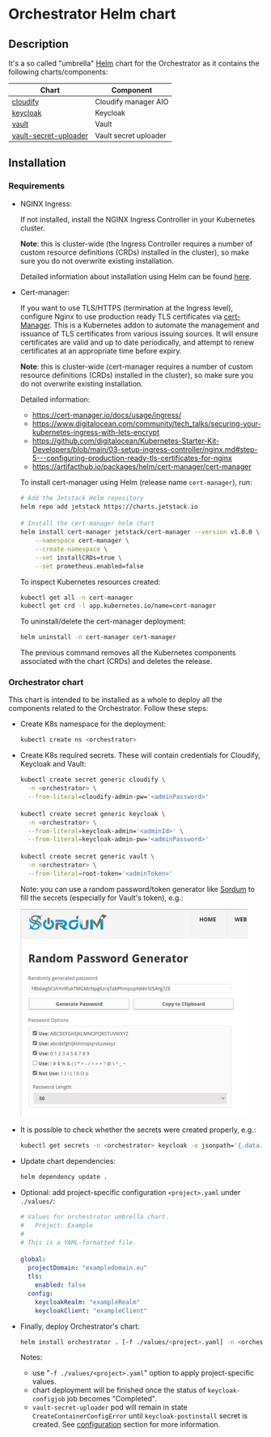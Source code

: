 # Orchestrator Helm chart

## Description

It's a so called "umbrella" [Helm](https://helm.sh/) chart for the Orchestrator
as it contains the following charts/components:

| Chart                                | Component              |
|--------------------------------------|------------------------|
| [cloudify](../cloudify/README.md)    | Cloudify manager AIO   |
| [keycloak](../keycloak/README.md)    | Keycloak               |
| [vault](../vault/README.md)          | Vault                  |
| [vault-secret-uploader](../vault-secret-uploader/README.md) | Vault secret uploader |

## Installation

### Requirements

- NGINX Ingress:

  If not installed, install the NGINX Ingress Controller in your Kubernetes cluster.

  **Note**: this is cluster-wide (the Ingress Controller requires a number of custom
  resource definitions (CRDs) installed in the cluster), so make sure you do not
  overwrite existing installation.

  Detailed information about installation using Helm can be found
  [here](https://github.com/nginxinc/kubernetes-ingress/tree/main/deployments/helm-chart#nginx-ingress-controller-helm-chart).

- Cert-manager:

  If you want to use TLS/HTTPS (termination at the Ingress level),
  configure Nginx to use production ready TLS certificates
  via [cert-Manager](https://cert-manager.io/).
  This is a Kubernetes addon to automate the management and issuance of TLS
  certificates from various issuing sources.
  It will ensure certificates are valid and up to date periodically, and
  attempt to renew certificates at an appropriate time before expiry.

  **Note**: this is cluster-wide (cert-manager requires a number of custom
  resource definitions (CRDs) installed in the cluster), so make sure you
  do not overwrite existing installation.

  Detailed information:
  - https://cert-manager.io/docs/usage/ingress/
  - https://www.digitalocean.com/community/tech_talks/securing-your-kubernetes-ingress-with-lets-encrypt
  - https://github.com/digitalocean/Kubernetes-Starter-Kit-Developers/blob/main/03-setup-ingress-controller/nginx.md#step-5---configuring-production-ready-tls-certificates-for-nginx
  - https://artifacthub.io/packages/helm/cert-manager/cert-manager

  To install cert-manager using Helm (release name `cert-manager`), run:

  ```sh
  # Add the Jetstack Helm repository
  helm repo add jetstack https://charts.jetstack.io

  # Install the cert-manager helm chart
  helm install cert-manager jetstack/cert-manager --version v1.8.0 \
      --namespace cert-manager \
      --create-namespace \
      --set installCRDs=true \
      --set prometheus.enabled=false
  ```

  To inspect Kubernetes resources created:

  ```sh
  kubectl get all -n cert-manager
  kubectl get crd -l app.kubernetes.io/name=cert-manager
  ```

  To uninstall/delete the cert-manager deployment:

  ```sh
  helm uninstall -n cert-manager cert-manager
  ```

  The previous command removes all the Kubernetes components associated
  with the chart (CRDs) and deletes the release.


### Orchestrator chart

This chart is intended to be installed as a whole to deploy all the components related to the Orchestrator.
Follow these steps:

- Create K8s namespace for the deployment:

  ```sh
  kubectl create ns <orchestrator>
  ```

- Create K8s required secrets. These will contain credentials for Cloudify,
  Keycloak and Vault:

  ```sh
  kubectl create secret generic cloudify \
    -n <orchestrator> \
    --from-literal=cloudify-admin-pw='<adminPassword>'

  kubectl create secret generic keycloak \
    -n <orchestrator> \
    --from-literal=keycloak-admin='<adminId>' \
    --from-literal=keycloak-admin-pw='<adminPassword>'

  kubectl create secret generic vault \
    -n <orchestrator> \
    --from-literal=root-token='<adminToken>'
  ```

  Note: you can use a random password/token generator like
  [Sordum](https://www.sordum.org/passwordgenerator/)
  to fill the secrets (especially for Vault's token), e.g.:

  <img src="./images/token-generator.png" alt="Token generator example" title="Token generator example" width="450" />

- It is possible to check whether the secrets were created properly, e.g.:

  ```sh
  kubectl get secrets -n <orchestrator> keycloak -o jsonpath='{.data.keycloak-admin}' | base64 --decode
  ```

- Update chart dependencies:

  ```sh
  helm dependency update .
  ```

- Optional: add project-specific configuration `<project>.yaml` under `./values/`:

  ```yaml
  # Values for orchestrator umbrella chart.
  #   Project: Example
  #
  # This is a YAML-formatted file.

  global:
    projectDomain: "exampledomain.eu"
    tls:
      enabled: false
    config:
      keycloakRealm: "exampleRealm"
      keycloakClient: "exampleClient"
  ```


- Finally, deploy Orchestrator's chart:

  ```sh
  helm install orchestrator . [-f ./values/<project>.yaml] -n <orchestrator>
  ```

  Notes:
  - use "`-f ./values/<project>.yaml`" option to apply project-specific values.
  - chart deployment will be finished once the status of `keycloak-configjob` job
    becomes "Completed".
  - `vault-secret-uploader` pod will remain in state `CreateContainerConfigError`
    until `keycloak-postinstall` secret is created. See [configuration](../README.md#keycloak) section for more information.